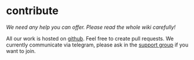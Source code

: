 # contribute

_We need any help you can offer. Please read the whole wiki carefully!_

All our work is hosted on [github](https://github.com/t-e-l).
Feel free to create pull requests.
We currently communicate via telegram, please ask in the [support group](https://t.me/termux_expert_launcher) if you want to join.

